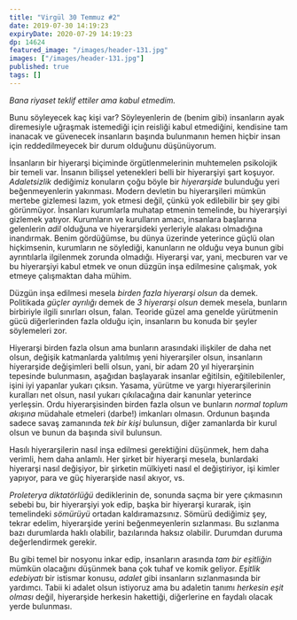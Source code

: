 ```yaml
---
title: "Virgül 30 Temmuz #2"
date: 2019-07-30 14:19:23
expiryDate: 2020-07-29 14:19:23
dp: 14624
featured_image: "/images/header-131.jpg"
images: ["/images/header-131.jpg"]
published: true
tags: []
---
```




*Bana riyaset teklif ettiler ama kabul etmedim.*

Bunu söyleyecek kaç kişi var? Söyleyenlerin de (benim gibi) insanların ayak
diremesiyle uğraşmak istemediği için reisliği kabul etmediğini, kendisine tam
inanacak ve güvenecek insanların başında bulunmanın hemen hiçbir insan için
reddedilmeyecek bir durum olduğunu düşünüyorum.

İnsanların bir hiyerarşi biçiminde örgütlenmelerinin muhtemelen psikolojik bir
temeli var. İnsanın bilişsel yetenekleri belli bir hiyerarşiyi şart koşuyor.
*Adaletsizlik* dediğimiz konuların çoğu böyle bir *hiyerarşide* bulunduğu yeri
beğenmeyenlerin yakınması. Modern devletin bu hiyerarşileri mümkün mertebe
gizlemesi lazım, yok etmesi değil, çünkü yok edilebilir bir şey gibi görünmüyor.
İnsanları kurumlarla muhatap etmenin temelinde, bu hiyerarşiyi gizlemek
yatıyor. Kurumların ve kurulların amacı, insanlara başlarına gelenlerin *adil*
olduğuna ve hiyerarşideki yerleriyle alakası olmadığına inandırmak. Benim
gördüğümse, bu dünya üzerinde yeterince güçlü olan hiçkimsenin, kurumların ne
söylediği, kanunların ne olduğu veya bunun gibi ayrıntılarla ilgilenmek zorunda
olmadığı. Hiyerarşi var, yani, mecburen var ve bu hiyerarşiyi kabul etmek ve
onun düzgün inşa edilmesine çalışmak, yok etmeye çalışmaktan daha mühim.

Düzgün inşa edilmesi mesela *birden fazla hiyerarşi olsun* da demek. Politikada
*güçler ayrılığı* demek de *3 hiyerarşi olsun* demek mesela, bunların birbiriyle
ilgili sınırları olsun, falan. Teoride güzel ama genelde yürütmenin gücü
diğerlerinden fazla olduğu için, insanların bu konuda bir şeyler söylemeleri
zor.

Hiyerarşi birden fazla olsun ama bunların arasındaki ilişkiler de daha net
olsun, değişik katmanlarda yalıtılmış yeni hiyerarşiler olsun, insanların
hiyerarşide değişimleri belli olsun, yani, bir adam 20 yıl hiyerarşinin
tepesinde bulunmasın, aşağıdan başlayarak insanlar eğitilsin, eğitilebilenler,
işini iyi yapanlar yukarı çıksın. Yasama, yürütme ve yargı hiyerarşilerinin
kuralları net olsun, nasıl yukarı çıkılacağına dair kanunlar yeterince
yerleşsin. Ordu hiyerarşisinden birden fazla olsun ve bunların *normal toplum
akışına* müdahale etmeleri (darbe!) imkanları olmasın. Ordunun başında sadece
savaş zamanında *tek bir kişi* bulunsun, diğer zamanlarda bir kurul olsun ve
bunun da başında sivil bulunsun.

Hasılı hiyerarşilerin nasıl inşa edilmesi gerektiğini düşünmek, hem daha
verimli, hem daha anlamlı. Her şirket bir hiyerarşi mesela, bunlardaki hiyerarşi
nasıl değişiyor, bir şirketin mülkiyeti nasıl el değiştiriyor, işi kimler
yapıyor, para ve güç hiyerarşide nasıl akıyor, vs.

*Proleterya diktatörlüğü* dediklerinin de, sonunda saçma bir yere çıkmasının
sebebi bu, bir hiyerarşiyi yok edip, başka bir hiyerarşi kurarak, işin
temelindeki *sömürüyü* ortadan kaldıramazsınız. Sömürü dediğimiz şey, tekrar
edelim, hiyerarşide yerini beğenmeyenlerin sızlanması. Bu sızlanma bazı
durumlarda haklı olabilir, bazılarında haksız olabilir. Durumdan duruma
değerlendirmek gerekir.

Bu gibi temel bir nosyonu inkar edip, insanların arasında *tam bir eşitliğin*
mümkün olacağını düşünmek bana çok tuhaf ve komik geliyor. *Eşitlik edebiyatı*
bir istismar konusu, *adalet* gibi insanların sızlanmasında bir yardımcı. Tabii
ki adalet olsun istiyoruz ama bu adaletin tanımı *herkesin eşit olması* değil,
hiyerarşide herkesin hakettiği, diğerlerine en faydalı olacak yerde bulunması.

